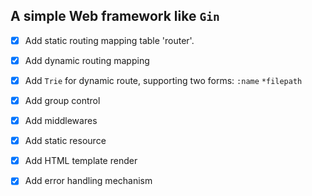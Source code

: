 ## A simple Web framework like `Gin`

* [x] Add static routing mapping table 'router'.
* [x] Add dynamic routing mapping
* [x] Add `Trie` for dynamic route, supporting two forms: `:name` `*filepath`
* [x] Add group control
* [x] Add middlewares
* [x] Add static resource
* [x] Add HTML template render
* [x] Add error handling mechanism

